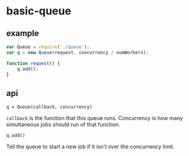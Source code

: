 # basic-queue

## example

```js
var Queue = require('./queue');
var q = new Queue(request, concurrency / numWorkers);

function request() {
    q.add();
}
```

## api

`q = Queue(callback, concurrency)`

`callback` is the function that this queue runs. Concurrency is how
many simultaneous jobs should run of that function.

`q.add()`

Tell the queue to start a new job if it isn't over the concurrency
limit.
